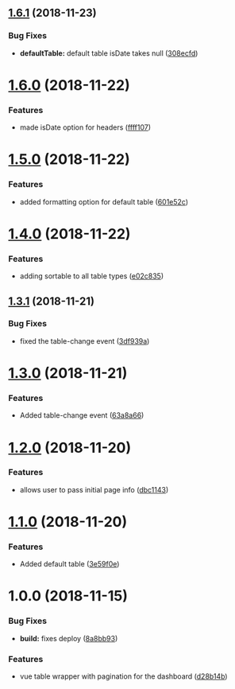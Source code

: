 ## [1.6.1](https://github.com/tillhub/vue-table-page/compare/v1.6.0...v1.6.1) (2018-11-23)


### Bug Fixes

* **defaultTable:** default table isDate takes null ([308ecfd](https://github.com/tillhub/vue-table-page/commit/308ecfd))

# [1.6.0](https://github.com/tillhub/vue-table-page/compare/v1.5.0...v1.6.0) (2018-11-22)


### Features

* made isDate option for headers ([ffff107](https://github.com/tillhub/vue-table-page/commit/ffff107))

# [1.5.0](https://github.com/tillhub/vue-table-page/compare/v1.4.0...v1.5.0) (2018-11-22)


### Features

* added formatting option for default table ([601e52c](https://github.com/tillhub/vue-table-page/commit/601e52c))

# [1.4.0](https://github.com/tillhub/vue-table-page/compare/v1.3.1...v1.4.0) (2018-11-22)


### Features

* adding sortable to all table types ([e02c835](https://github.com/tillhub/vue-table-page/commit/e02c835))

## [1.3.1](https://github.com/tillhub/vue-table-page/compare/v1.3.0...v1.3.1) (2018-11-21)


### Bug Fixes

* fixed the table-change event ([3df939a](https://github.com/tillhub/vue-table-page/commit/3df939a))

# [1.3.0](https://github.com/tillhub/vue-table-page/compare/v1.2.0...v1.3.0) (2018-11-21)


### Features

* Added table-change event ([63a8a66](https://github.com/tillhub/vue-table-page/commit/63a8a66))

# [1.2.0](https://github.com/tillhub/vue-table-page/compare/v1.1.0...v1.2.0) (2018-11-20)


### Features

* allows user to pass initial page info ([dbc1143](https://github.com/tillhub/vue-table-page/commit/dbc1143))

# [1.1.0](https://github.com/tillhub/vue-table-page/compare/v1.0.0...v1.1.0) (2018-11-20)


### Features

* Added default table ([3e59f0e](https://github.com/tillhub/vue-table-page/commit/3e59f0e))

# 1.0.0 (2018-11-15)


### Bug Fixes

* **build:** fixes deploy ([8a8bb93](https://github.com/tillhub/vue-table-page/commit/8a8bb93))


### Features

* vue table wrapper with pagination for the dashboard ([d28b14b](https://github.com/tillhub/vue-table-page/commit/d28b14b))
